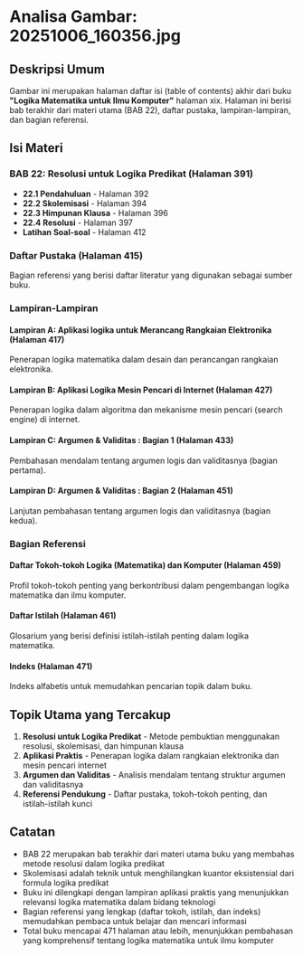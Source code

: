 # Analisa Gambar: 20251006_160356.jpg

## Deskripsi Umum
Gambar ini merupakan halaman daftar isi (table of contents) akhir dari buku **"Logika Matematika untuk Ilmu Komputer"** halaman xix. Halaman ini berisi bab terakhir dari materi utama (BAB 22), daftar pustaka, lampiran-lampiran, dan bagian referensi.

## Isi Materi

### BAB 22: Resolusi untuk Logika Predikat (Halaman 391)
- **22.1 Pendahuluan** - Halaman 392
- **22.2 Skolemisasi** - Halaman 394
- **22.3 Himpunan Klausa** - Halaman 396
- **22.4 Resolusi** - Halaman 397
- **Latihan Soal-soal** - Halaman 412

### Daftar Pustaka (Halaman 415)
Bagian referensi yang berisi daftar literatur yang digunakan sebagai sumber buku.

### Lampiran-Lampiran

#### Lampiran A: Aplikasi logika untuk Merancang Rangkaian Elektronika (Halaman 417)
Penerapan logika matematika dalam desain dan perancangan rangkaian elektronika.

#### Lampiran B: Aplikasi Logika Mesin Pencari di Internet (Halaman 427)
Penerapan logika dalam algoritma dan mekanisme mesin pencari (search engine) di internet.

#### Lampiran C: Argumen & Validitas : Bagian 1 (Halaman 433)
Pembahasan mendalam tentang argumen logis dan validitasnya (bagian pertama).

#### Lampiran D: Argumen & Validitas : Bagian 2 (Halaman 451)
Lanjutan pembahasan tentang argumen logis dan validitasnya (bagian kedua).

### Bagian Referensi

#### Daftar Tokoh-tokoh Logika (Matematika) dan Komputer (Halaman 459)
Profil tokoh-tokoh penting yang berkontribusi dalam pengembangan logika matematika dan ilmu komputer.

#### Daftar Istilah (Halaman 461)
Glosarium yang berisi definisi istilah-istilah penting dalam logika matematika.

#### Indeks (Halaman 471)
Indeks alfabetis untuk memudahkan pencarian topik dalam buku.

## Topik Utama yang Tercakup
1. **Resolusi untuk Logika Predikat** - Metode pembuktian menggunakan resolusi, skolemisasi, dan himpunan klausa
2. **Aplikasi Praktis** - Penerapan logika dalam rangkaian elektronika dan mesin pencari internet
3. **Argumen dan Validitas** - Analisis mendalam tentang struktur argumen dan validitasnya
4. **Referensi Pendukung** - Daftar pustaka, tokoh-tokoh penting, dan istilah-istilah kunci

## Catatan
- BAB 22 merupakan bab terakhir dari materi utama buku yang membahas metode resolusi dalam logika predikat
- Skolemisasi adalah teknik untuk menghilangkan kuantor eksistensial dari formula logika predikat
- Buku ini dilengkapi dengan lampiran aplikasi praktis yang menunjukkan relevansi logika matematika dalam bidang teknologi
- Bagian referensi yang lengkap (daftar tokoh, istilah, dan indeks) memudahkan pembaca untuk belajar dan mencari informasi
- Total buku mencapai 471 halaman atau lebih, menunjukkan pembahasan yang komprehensif tentang logika matematika untuk ilmu komputer
